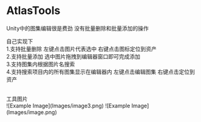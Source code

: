 # AtlasTools
Unity中的图集编辑很是费劲 没有批量删除和批量添加的操作<br>

自己实现下<br>
1.支持批量删除 左键点击图片代表选中 右键点击图标定位到资产<br>
2.支持批量添加 选中图片拖拽到编辑器窗口即可完成添加<br>
3.支持图集内根据图片名搜索<br>
4.支持搜索项目内的所有图集显示在编辑器内 左键点击编辑图集 右键点击定位到资产<br>

<br>
工具图片<br>
![Example Image](Images/image3.png)
![Example Image](Images/image.png)